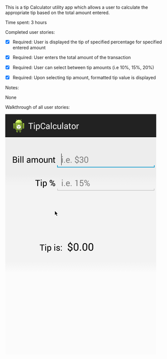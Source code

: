 This is a tip Calculator utility app which allows a user to calculate the appropriate tip based on the total amount entered.

Time spent: 3 hours 

Completed user stories:

* [x] Required: User is displayed the tip of specified percentage for specified entered amount
* [x] Required: User enters the total amount of the transaction
* [x] Required: User can select between tip amounts (i.e 10%, 15%, 20%)
* [x] Required: Upon selecting tip amount, formatted tip value is displayed
 

Notes:

None

Walkthrough of all user stories:

![Video Walkthrough](anim_rotten_tomatoes.gif)

